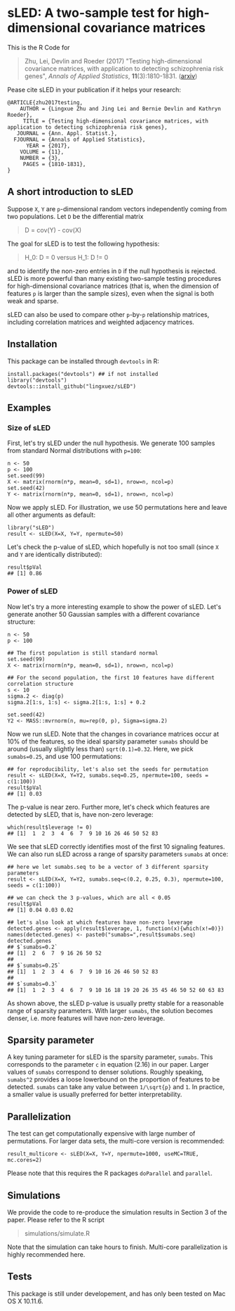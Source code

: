 # sLED: A two-sample test for high-dimensional covariance matrices

This is the R Code for
> Zhu, Lei, Devlin and Roeder (2017) "Testing high-dimensional covariance matrices, with application to detecting schizophrenia risk genes", *Annals of Applied Statistics*, **11**(3):1810-1831.  ([arxiv](https://arxiv.org/abs/1606.00252))

Pease cite sLED in your publication if it helps your research:
```
@ARTICLE{zhu2017testing,
    AUTHOR = {Lingxue Zhu and Jing Lei and Bernie Devlin and Kathryn Roeder},
     TITLE = {Testing high-dimensional covariance matrices, with application to detecting schizophrenia risk genes},
   JOURNAL = {Ann. Appl. Statist.},
  FJOURNAL = {Annals of Applied Statistics},
      YEAR = {2017},
    VOLUME = {11},
    NUMBER = {3},
     PAGES = {1810-1831},
}
```

## A short introduction to sLED
Suppose `X`, `Y` are `p`-dimensional random vectors independently coming from two populations.
Let `D` be the differential matrix

> D = cov(Y) - cov(X)

The goal for sLED is to test the following hypothesis:

> H_0: D = 0 versus H_1: D != 0

and to identify the non-zero entries in `D` if the null hypothesis is rejected. sLED is more powerful than many existing two-sample testing procedures for high-dimensional covariance matrices (that is, when the dimension of features `p` is larger than the sample sizes), even when the signal is both weak and sparse.

sLED can also be used to compare other `p`-by-`p` relationship matrices, including correlation matrices and weighted adjacency matrices. 


## Installation
This package can be installed through `devtools` in R:
```{r}
install.packages("devtools") ## if not installed
library("devtools")
devtools::install_github("lingxuez/sLED")
```

## Examples
### Size of sLED
First, let's try sLED under the null hypothesis. We generate 100 samples from standard Normal distributions with `p=100`:
```{r}
n <- 50
p <- 100
set.seed(99)
X <- matrix(rnorm(n*p, mean=0, sd=1), nrow=n, ncol=p)
set.seed(42)
Y <- matrix(rnorm(n*p, mean=0, sd=1), nrow=n, ncol=p)
```

Now we apply sLED. For illustration, we use 50 permutations here and leave all other arguments as default:
```{r}
library("sLED")
result <- sLED(X=X, Y=Y, npermute=50)
```

Let's check the p-value of sLED, which hopefully is not too small (since `X` and `Y` are identically distributed):
```{r}
result$pVal
## [1] 0.86
```

### Power of sLED
Now let's try a more interesting example to show the power of sLED. Let's generate another 50 Gaussian samples with a different covariance structure:
```{r}
n <- 50
p <- 100
  
## The first population is still standard normal
set.seed(99)
X <- matrix(rnorm(n*p, mean=0, sd=1), nrow=n, ncol=p)
  
## For the second population, the first 10 features have different correlation structure
s <- 10
sigma.2 <- diag(p)
sigma.2[1:s, 1:s] <- sigma.2[1:s, 1:s] + 0.2
  
set.seed(42)
Y2 <- MASS::mvrnorm(n, mu=rep(0, p), Sigma=sigma.2)
```

Now we run sLED. Note that the changes in covariance matrices occur at 10% of the features, so the ideal sparsity parameter `sumabs` should be around (usually slightly less than) `sqrt(0.1)=0.32`. Here, we pick `sumabs=0.25`, and use 100 permutations:
```{r}
## for reproducibility, let's also set the seeds for permutation
result <- sLED(X=X, Y=Y2, sumabs.seq=0.25, npermute=100, seeds = c(1:100))
result$pVal
## [1] 0.03
```
The p-value is near zero. Further more, let's check which features are detected by sLED, that is, have non-zero leverage:
```{r}
which(result$leverage != 0)
## [1]  1  2  3  4  6  7  9 10 16 26 46 50 52 83
```
We see that sLED correctly identifies most of the first 10 signaling features.
We can also run sLED across a range of sparsity parameters `sumabs` at once:
```{r}
## here we let sumabs.seq to be a vector of 3 different sparsity parameters
result <- sLED(X=X, Y=Y2, sumabs.seq=c(0.2, 0.25, 0.3), npermute=100, seeds = c(1:100))
                 
## we can check the 3 p-values, which are all < 0.05
result$pVal
## [1] 0.04 0.03 0.02

## let's also look at which features have non-zero leverage
detected.genes <- apply(result$leverage, 1, function(x){which(x!=0)})
names(detected.genes) <- paste0("sumabs=",result$sumabs.seq)
detected.genes
## $`sumabs=0.2`
## [1]  2  6  7  9 16 26 50 52
## 
## $`sumabs=0.25`
## [1]  1  2  3  4  6  7  9 10 16 26 46 50 52 83
## 
## $`sumabs=0.3`
## [1]  1  2  3  4  6  7  9 10 16 18 19 20 26 35 45 46 50 52 60 63 83
```
As shown above, the sLED p-value is usually pretty stable for a reasonable range of sparsity parameters. With larger `sumabs`, the solution becomes denser, i.e. more features will have non-zero leverage.


## Sparsity parameter

A key tuning parameter for sLED is the sparsity parameter, `sumabs`. This corresponds to the parameter `c` in equation (2.16) in our paper. Larger values of `sumabs` correspond to denser solutions. Roughly speaking, `sumabs^2` provides a loose lowerbound on the proportion of features to be detected. `sumabs` can take any value between `1/\sqrt{p}` and `1`. In practice, a smaller value is usually preferred for better interpretability.  


## Parallelization

The test can get computationally expensive with large number of permutations. For larger data sets, the multi-core version is recommended:
```{r}
result_multicore <- sLED(X=X, Y=Y, npermute=1000, useMC=TRUE, mc.cores=2)
```
Please note that this requires the R packages `doParallel` and `parallel`.


## Simulations

We provide the code to re-produce the simulation results in Section 3 of the paper. Please refer to the R script

> simulations/simulate.R

Note that the simulation can take hours to finish. Multi-core parallelization is highly recommended here.


## Tests
This package is still under developement, and has only been tested on Mac OS X 10.11.6.
